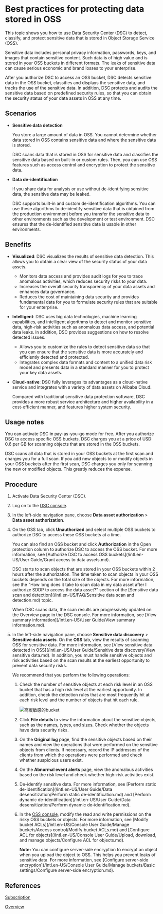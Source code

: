 # Best practices for protecting data stored in OSS

This topic shows you how to use Data Security Center \(DSC\) to detect, classify, and protect sensitive data that is stored in Object Storage Service \(OSS\).

Sensitive data includes personal privacy information, passwords, keys, and images that contain sensitive content. Such data is of high value and is stored in your OSS buckets in different formats. The leaks of sensitive data can cause serious economic and brand losses to your enterprise.

After you authorize DSC to access an OSS bucket, DSC detects sensitive data in the OSS bucket, classifies and displays the sensitive data, and tracks the use of the sensitive data. In addition, DSC protects and audits the sensitive data based on predefined security rules, so that you can obtain the security status of your data assets in OSS at any time.

## Scenarios

-   **Sensitive data detection**

    You store a large amount of data in OSS. You cannot determine whether data stored in OSS contains sensitive data and where the sensitive data is stored.

    DSC scans data that is stored in OSS for sensitive data and classifies the sensitive data based on built-in or custom rules. Then, you can use OSS features such as access control and encryption to protect the sensitive data.

-   **Data de-identification**

    If you share data for analysis or use without de-identifying sensitive data, the sensitive data may be leaked.

    DSC supports built-in and custom de-identification algorithms. You can use these algorithms to de-identify sensitive data that is obtained from the production environment before you transfer the sensitive data to other environments such as the development or test environment. DSC ensures that the de-identified sensitive data is usable in other environments.


## Benefits

-   **Visualized**: DSC visualizes the results of sensitive data detection. This allows you to obtain a clear view of the security status of your data assets.
    -   Monitors data access and provides audit logs for you to trace anomalous activities, which reduces security risks to your data.
    -   Increases the overall security transparency of your data assets and enhances data governance.
    -   Reduces the cost of maintaining data security and provides fundamental data for you to formulate security rules that are suitable for your enterprise.
-   **Intelligent**: DSC uses big data technologies, machine learning capabilities, and intelligent algorithms to detect and monitor sensitive data, high-risk activities such as anomalous data access, and potential data leaks. In addition, DSC provides suggestions on how to resolve detected issues.
    -   Allows you to customize the rules to detect sensitive data so that you can ensure that the sensitive data is more accurately and efficiently detected and protected.
    -   Integrates complex data formats and content to a unified data risk model and presents data in a standard manner for you to protect your key data assets.
-   **Cloud-native**: DSC fully leverages its advantages as a cloud-native service and integrates with a variety of data assets on Alibaba Cloud.

    Compared with traditional sensitive data protection software, DSC provides a more robust service architecture and higher availability in a cost-efficient manner, and features higher system security.


## Usage notes

You can activate DSC in pay-as-you-go mode for free. After you authorize DSC to access specific OSS buckets, DSC charges you at a price of USD 0.6 per GB for scanning objects that are stored in the OSS buckets.

DSC scans all data that is stored in your OSS buckets at the first scan and charges you for a full scan. If you add new objects to or modify objects in your OSS buckets after the first scan, DSC charges you only for scanning the new or modified objects. This greatly reduces the expense.

## Procedure

1.  Activate Data Security Center \(DSC\).

2.  Log on to the [DSC console](https://yundun.console.aliyun.com/?p=sddp#/overview).

3.  In the left-side navigation pane, choose **Data asset authorization** \> **Data asset authorization**.

4.  On the OSS tab, click **Unauthorized** and select multiple OSS buckets to authorize DSC to access these OSS buckets at a time.

    You can also find an OSS bucket and click **Authorization** in the Open protection column to authorize DSC to access the OSS bucket. For more information, see [Authorize DSC to access OSS buckets](/intl.en-US/User Guide/Grant access to data assets.md).

    DSC starts to scan objects that are stored in your OSS buckets within 2 hours after the authorization. The time taken to scan objects in your OSS buckets depends on the total size of the objects. For more information, see the "How long does it take to scan data in my data asset after I authorize SDDP to access the data asset?" section of the [Sensitive data scan and detection](/intl.en-US/FAQ/Sensitive data scan and detection.md) topic.

    When DSC scans data, the scan results are progressively updated on the Overview page in the DSC console. For more information, see [View summary information](/intl.en-US/User Guide/View summary information.md).

5.  In the left-side navigation pane, choose **Sensitive data discovery** \> **Sensitive data assets**. On the **OSS** tab, view the results of scanning OSS for sensitive data. For more information, see [View sensitive data detected in OSS](/intl.en-US/User Guide/Sensitive data discovery/View sensitive data.md). In addition, you must handle sensitive objects and risk activities based on the scan results at the earliest opportunity to prevent data security risks.

    We recommend that you perform the following operations:

    1.  Check the number of sensitive objects at each risk level in an OSS bucket that has a high risk level at the earliest opportunity. In addition, check the detection rules that are most frequently hit at each risk level and the number of objects that hit each rule.

        ![高度敏感的bucket](https://static-aliyun-doc.oss-accelerate.aliyuncs.com/assets/img/en-US/7748188161/p265413.png)

    2.  Click **File details** to view the information about the sensitive objects, such as the names, types, and sizes. Check whether the objects have data security risks.
    3.  On the **Original log** page, find the sensitive objects based on their names and view the operations that were performed on the sensitive objects from clients. If necessary, record the IP addresses of the clients from which the operations were performed and check whether suspicious users exist.
    4.  On the **Abnormal event alerts** page, view the anomalous activities based on the risk level and check whether high-risk activities exist.
    5.  De-identify sensitive data. For more information, see [Perform static de-identification](/intl.en-US/User Guide/Data desensitization/Perform static de-identification.md) and [Perform dynamic de-identification](/intl.en-US/User Guide/Data desensitization/Perform dynamic de-identification.md).
    6.  In the [OSS console](https://oss.console.aliyun.com/overview), modify the read and write permissions on the risky OSS buckets or objects. For more information, see [Modify bucket ACLs](/intl.en-US/Console User Guide/Manage buckets/Access control/Modify bucket ACLs.md) and [Configure ACL for objects](/intl.en-US/Console User Guide/Upload, download, and manage objects/Configure ACL for objects.md).

        **Note:** You can configure server-side encryption to encrypt an object when you upload the object to OSS. This helps you prevent leaks of sensitive data. For more information, see [Configure server-side encryption](/intl.en-US/Console User Guide/Manage buckets/Basic settings/Configure server-side encryption.md).


## References

[Subscription](/intl.en-US/Pricing/Subscription.md)

[Overview](/intl.en-US/FAQ/Overview.md)

